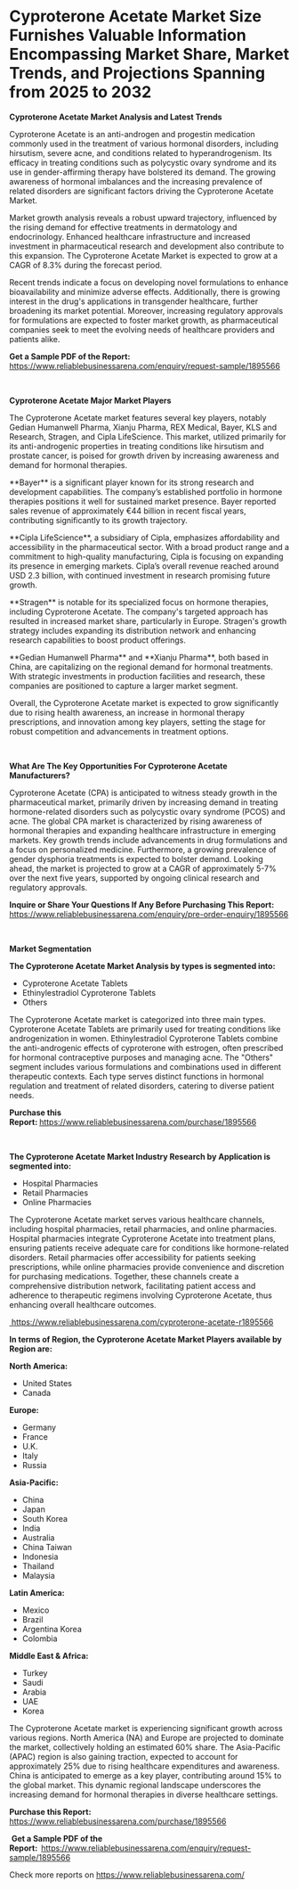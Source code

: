 <p><h1>Cyproterone Acetate Market Size Furnishes Valuable Information Encompassing Market Share, Market Trends, and Projections Spanning from 2025 to 2032</h1></p><p><strong>Cyproterone Acetate Market Analysis and Latest Trends</strong></p>
<p><p>Cyproterone Acetate is an anti-androgen and progestin medication commonly used in the treatment of various hormonal disorders, including hirsutism, severe acne, and conditions related to hyperandrogenism. Its efficacy in treating conditions such as polycystic ovary syndrome and its use in gender-affirming therapy have bolstered its demand. The growing awareness of hormonal imbalances and the increasing prevalence of related disorders are significant factors driving the Cyproterone Acetate Market.</p><p>Market growth analysis reveals a robust upward trajectory, influenced by the rising demand for effective treatments in dermatology and endocrinology. Enhanced healthcare infrastructure and increased investment in pharmaceutical research and development also contribute to this expansion. The Cyproterone Acetate Market is expected to grow at a CAGR of 8.3% during the forecast period. </p><p>Recent trends indicate a focus on developing novel formulations to enhance bioavailability and minimize adverse effects. Additionally, there is growing interest in the drug's applications in transgender healthcare, further broadening its market potential. Moreover, increasing regulatory approvals for formulations are expected to foster market growth, as pharmaceutical companies seek to meet the evolving needs of healthcare providers and patients alike.</p></p>
<p><strong>Get a Sample PDF of the Report:&nbsp;</strong> <a href="https://www.reliablebusinessarena.com/enquiry/request-sample/1895566?utm_campaign=2294&utm_medium=2&utm_source=Github&utm_content=ia&utm_term=08032025&utm_id=cyproterone-acetate">https://www.reliablebusinessarena.com/enquiry/request-sample/1895566</a></p>
<p>&nbsp;</p>
<p><strong>Cyproterone Acetate Major Market Players</strong></p>
<p><p>The Cyproterone Acetate market features several key players, notably Gedian Humanwell Pharma, Xianju Pharma, REX Medical, Bayer, KLS and Research, Stragen, and Cipla LifeScience. This market, utilized primarily for its anti-androgenic properties in treating conditions like hirsutism and prostate cancer, is poised for growth driven by increasing awareness and demand for hormonal therapies.</p><p>**Bayer** is a significant player known for its strong research and development capabilities. The company’s established portfolio in hormone therapies positions it well for sustained market presence. Bayer reported sales revenue of approximately €44 billion in recent fiscal years, contributing significantly to its growth trajectory.</p><p>**Cipla LifeScience**, a subsidiary of Cipla, emphasizes affordability and accessibility in the pharmaceutical sector. With a broad product range and a commitment to high-quality manufacturing, Cipla is focusing on expanding its presence in emerging markets. Cipla’s overall revenue reached around USD 2.3 billion, with continued investment in research promising future growth.</p><p>**Stragen** is notable for its specialized focus on hormone therapies, including Cyproterone Acetate. The company's targeted approach has resulted in increased market share, particularly in Europe. Stragen's growth strategy includes expanding its distribution network and enhancing research capabilities to boost product offerings.</p><p>**Gedian Humanwell Pharma** and **Xianju Pharma**, both based in China, are capitalizing on the regional demand for hormonal treatments. With strategic investments in production facilities and research, these companies are positioned to capture a larger market segment.</p><p>Overall, the Cyproterone Acetate market is expected to grow significantly due to rising health awareness, an increase in hormonal therapy prescriptions, and innovation among key players, setting the stage for robust competition and advancements in treatment options.</p></p>
<p>&nbsp;</p>
<p><strong>What Are The Key Opportunities For Cyproterone Acetate Manufacturers?</strong></p>
<p><p>Cyproterone Acetate (CPA) is anticipated to witness steady growth in the pharmaceutical market, primarily driven by increasing demand in treating hormone-related disorders such as polycystic ovary syndrome (PCOS) and acne. The global CPA market is characterized by rising awareness of hormonal therapies and expanding healthcare infrastructure in emerging markets. Key growth trends include advancements in drug formulations and a focus on personalized medicine. Furthermore, a growing prevalence of gender dysphoria treatments is expected to bolster demand. Looking ahead, the market is projected to grow at a CAGR of approximately 5-7% over the next five years, supported by ongoing clinical research and regulatory approvals.</p></p>
<p><strong>Inquire or Share Your Questions If Any Before Purchasing This Report:</strong> <a href="https://www.reliablebusinessarena.com/enquiry/pre-order-enquiry/1895566?utm_campaign=2294&utm_medium=2&utm_source=Github&utm_content=ia&utm_term=08032025&utm_id=cyproterone-acetate">https://www.reliablebusinessarena.com/enquiry/pre-order-enquiry/1895566</a></p>
<p>&nbsp;</p>
<p><strong>Market Segmentation</strong></p>
<p><strong>The Cyproterone Acetate Market Analysis by types is segmented into:</strong></p>
<p><ul><li>Cyproterone Acetate Tablets</li><li>Ethinylestradiol Cyproterone Tablets</li><li>Others</li></ul></p>
<p><p>The Cyproterone Acetate market is categorized into three main types. Cyproterone Acetate Tablets are primarily used for treating conditions like androgenization in women. Ethinylestradiol Cyproterone Tablets combine the anti-androgenic effects of cyproterone with estrogen, often prescribed for hormonal contraceptive purposes and managing acne. The "Others" segment includes various formulations and combinations used in different therapeutic contexts. Each type serves distinct functions in hormonal regulation and treatment of related disorders, catering to diverse patient needs.</p></p>
<p><strong>Purchase this Report:&nbsp;</strong><a href="https://www.reliablebusinessarena.com/purchase/1895566?utm_campaign=2294&utm_medium=2&utm_source=Github&utm_content=ia&utm_term=08032025&utm_id=cyproterone-acetate">https://www.reliablebusinessarena.com/purchase/1895566</a></p>
<p>&nbsp;</p>
<p><strong>The Cyproterone Acetate Market Industry Research by Application is segmented into:</strong></p>
<p><ul><li>Hospital Pharmacies</li><li>Retail Pharmacies</li><li>Online Pharmacies</li></ul></p>
<p><p>The Cyproterone Acetate market serves various healthcare channels, including hospital pharmacies, retail pharmacies, and online pharmacies. Hospital pharmacies integrate Cyproterone Acetate into treatment plans, ensuring patients receive adequate care for conditions like hormone-related disorders. Retail pharmacies offer accessibility for patients seeking prescriptions, while online pharmacies provide convenience and discretion for purchasing medications. Together, these channels create a comprehensive distribution network, facilitating patient access and adherence to therapeutic regimens involving Cyproterone Acetate, thus enhancing overall healthcare outcomes.</p></p>
<p><a href="https://www.reliablebusinessarena.com/cyproterone-acetate-r1895566?utm_campaign=2294&utm_medium=2&utm_source=Github&utm_content=ia&utm_term=08032025&utm_id=cyproterone-acetate">&nbsp;https://www.reliablebusinessarena.com/cyproterone-acetate-r1895566</a></p>
<p><strong>In terms of Region, the Cyproterone Acetate Market Players available by Region are:</strong></p>
<p>
    <p> <strong> North America: </strong>
        <ul>
            <li>United States</li>
            <li>Canada</li>
        </ul>
        </p> 
    <p> <strong> Europe: </strong>
        <ul>
            <li>Germany</li>
            <li>France</li>
            <li>U.K.</li>
            <li>Italy</li>
            <li>Russia</li>
        </ul>
        </p> 
    <p> <strong> Asia-Pacific: </strong>
        <ul>
            <li>China</li>
            <li>Japan</li>
            <li>South Korea</li>
            <li>India</li>
            <li>Australia</li>
            <li>China Taiwan</li>
            <li>Indonesia</li>
            <li>Thailand</li>
            <li>Malaysia</li>
        </ul>
        </p> 
    <p> <strong> Latin America: </strong>
        <ul>
            <li>Mexico</li>
            <li>Brazil</li>
            <li>Argentina Korea</li>
            <li>Colombia</li>
        </ul>
        </p> 
    <p> <strong> Middle East & Africa: </strong>
        <ul>
            <li>Turkey</li>
            <li>Saudi</li>
            <li>Arabia</li>
            <li>UAE</li>
            <li>Korea</li>
        </ul>
    </p>
    </p>
<p><p>The Cyproterone Acetate market is experiencing significant growth across various regions. North America (NA) and Europe are projected to dominate the market, collectively holding an estimated 60% share. The Asia-Pacific (APAC) region is also gaining traction, expected to account for approximately 25% due to rising healthcare expenditures and awareness. China is anticipated to emerge as a key player, contributing around 15% to the global market. This dynamic regional landscape underscores the increasing demand for hormonal therapies in diverse healthcare settings.</p></p>
<p><strong>Purchase this Report: </strong><a href="https://www.reliablebusinessarena.com/purchase/1895566?utm_campaign=2294&utm_medium=2&utm_source=Github&utm_content=ia&utm_term=08032025&utm_id=cyproterone-acetate">https://www.reliablebusinessarena.com/purchase/1895566</a></p>
<p>&nbsp;<strong>Get a Sample PDF of the Report:&nbsp;&nbsp;</strong><a href="https://www.reliablebusinessarena.com/enquiry/request-sample/1895566?utm_campaign=2294&utm_medium=2&utm_source=Github&utm_content=ia&utm_term=08032025&utm_id=cyproterone-acetate">https://www.reliablebusinessarena.com/enquiry/request-sample/1895566</a></p>
<p><strong></strong></p>
<p>Check more reports on <a href="https://www.reliablebusinessarena.com/?utm_campaign=2294&utm_medium=2&utm_source=Github&utm_content=ia&utm_term=08032025&utm_id=cyproterone-acetate">https://www.reliablebusinessarena.com/</a></p>
